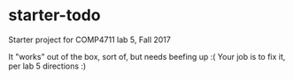 # starter-todo
Starter project for COMP4711 lab 5, Fall 2017

It "works" out of the box, sort of, but needs beefing up :(
Your job is to fix it, per lab 5 directions :)
 
 
 
